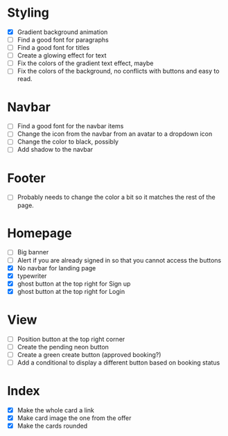 # Styling
- [x] Gradient background animation
- [ ] Find a good font for paragraphs
- [ ] Find a good font for titles
- [ ] Create a glowing effect for text
- [ ] Fix the colors of the gradient text effect, maybe
- [ ] Fix the colors of the background, no conflicts with buttons and easy to read.

# Navbar
- [ ] Find a good font for the navbar items
- [ ] Change the icon from the navbar from an avatar to a dropdown icon
- [ ] Change the color to black, possibly
- [ ] Add shadow to the navbar

# Footer
- [ ] Probably needs to change the color a bit so it matches the rest of the page.

# Homepage
- [ ] Big banner
- [ ] Alert if you are already signed in so that you cannot access the buttons
- [x] No navbar for landing page
- [x] typewriter
- [x] ghost button at the top right for Sign up
- [x] ghost button at the top right for Login

# View
- [ ] Position button at the top right corner
- [ ] Create the pending neon button
- [ ] Create a green create button (approved booking?)
- [ ] Add a conditional to display a different button based on booking status

# Index
- [x] Make the whole card a link
- [x] Make card image the one from the offer
- [x] Make the cards rounded
